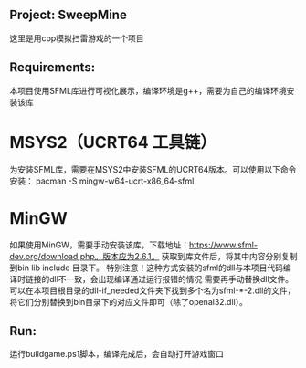 ## Project: SweepMine
这里是用cpp模拟扫雷游戏的一个项目

## Requirements:
本项目使用SFML库进行可视化展示，编译环境是g++，需要为自己的编译环境安装该库

# MSYS2（UCRT64 工具链）
为安装SFML库，需要在MSYS2中安装SFML的UCRT64版本。可以使用以下命令安装：
pacman -S mingw-w64-ucrt-x86_64-sfml

# MinGW
如果使用MinGW，需要手动安装该库，下载地址：https://www.sfml-dev.org/download.php。版本应为2.6.1。
获取到库文件后，将其中内容分别复制到bin lib include 目录下。
特别注意！这种方式安装的sfml的dll与本项目代码编译时链接的dll不一致，会出现编译通过运行报错的情况
需要再手动替换dll文件。可以在本项目根目录的dll-if_needed文件夹下找到多个名为sfml-*-2.dll的文件，
将它们分别替换到bin目录下的对应文件即可（除了openal32.dll）。

## Run:
运行buildgame.ps1脚本，编译完成后，会自动打开游戏窗口

